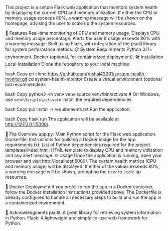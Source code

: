 This project is a simple Flask web application that monitors system health by displaying the current CPU and memory utilization. If either the CPU or memory usage exceeds 80%, a warning message will be shown on the homepage, advising the user to scale up the system resources.

🚀 Features
Real-time monitoring of CPU and memory usage.
Displays CPU and memory usage percentage.
Alerts the user if usage exceeds 80% with a warning message.
Built using Flask, with integration of the psutil library for system performance metrics.
📋 System Requirements
Python 3.11+ environment.
Docker (optional, for containerized deployment).
🛠 Installation
Local Installation
Clone the repository to your local machine:

bash
Copy
git clone https://github.com/Vishal42001/system-health-monitor.git
cd system-health-monitor
Create a virtual environment (optional but recommended):

bash
Copy
python3 -m venv venv
source venv/bin/activate  # On Windows, use `venv\Scripts\activate`
Install the required dependencies:

bash
Copy
pip install -r requirements.txt
Run the application:

bash
Copy
flask run
The application will be available at http://127.0.0.1:5000/.


📂 File Overview
app.py: Main Python script for the Flask web application.
Dockerfile: Instructions for building a Docker image for the app.
requirements.txt: List of Python dependencies required for the project.
templates/index.html: HTML template to display CPU and memory utilization and any alert message.
🌐 Usage
Once the application is running, open your browser and visit http://localhost:5000/. The system health metrics (CPU and memory usage) will be displayed. If either of the values exceeds 80%, a warning message will be shown, prompting the user to scale up resources.

🐳 Docker Deployment
If you prefer to run the app in a Docker container, follow the Docker Installation instructions provided above. The Dockerfile is already configured to handle all necessary steps to build and run the app in a containerized environment.

🙏 Acknowledgments
psutil: A great library for retrieving system information in Python.
Flask: A lightweight and simple-to-use web framework for Python.




